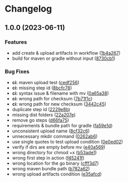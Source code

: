 # Changelog

## 1.0.0 (2023-06-11)


### Features

* add create & upload artifacts in workflow ([1b4a267](https://github.com/lgdd/liferay-build-action/commit/1b4a2676d32402b5134aef273aef692c13c5b2ca))
* build for maven or gradle without input ([8730cb1](https://github.com/lgdd/liferay-build-action/commit/8730cb158194f5a41a90d5d51ab8f22b07dbc9f9))


### Bug Fixes

* **ci:** maven upload test ([cedf256](https://github.com/lgdd/liferay-build-action/commit/cedf256c7dca5c9f621e0c541131be44df97d19e))
* **ci:** missing step id ([8bcfc78](https://github.com/lgdd/liferay-build-action/commit/8bcfc785f27d071478e3f5cf67bd113c27c1a996))
* **ci:** syntax issue & filename with mv ([0a65a38](https://github.com/lgdd/liferay-build-action/commit/0a65a389cfa65cd68c82b98b984befae2e1f584e))
* **ci:** wrong path for checksum ([7b71f1c](https://github.com/lgdd/liferay-build-action/commit/7b71f1cf7fe1bec09b3a5d90cb71dd82edd3d5c4))
* **ci:** wrong path for new checksum ([3442c45](https://github.com/lgdd/liferay-build-action/commit/3442c4564dd0766a621f881c06ffe81b5817fce1))
* duplicate step id ([2229e8b](https://github.com/lgdd/liferay-build-action/commit/2229e8befd51d2141699bdcea4ec87f07e9a383f))
* missing dist folders ([22a207e](https://github.com/lgdd/liferay-build-action/commit/22a207e576b7ca33a38c74c602b6fbe6f8e073f3))
* remove go steps ([d66fa75](https://github.com/lgdd/liferay-build-action/commit/d66fa75182d789100c3f989184e89393e64cd962))
* requirements & bundle path for gradle ([fa59e1d](https://github.com/lgdd/liferay-build-action/commit/fa59e1d1eb500c2b86aa0a74439c76c7ce0e6d97))
* unconsistent upload name ([8cf32c6](https://github.com/lgdd/liferay-build-action/commit/8cf32c669ca58c934dd4d8ddd722ce4f2c23368d))
* unnecessary mkdir command ([0262ab6](https://github.com/lgdd/liferay-build-action/commit/0262ab69fc268996662681be29e3d2358c091cfe))
* use single quotes to test upload condition ([0e0ed02](https://github.com/lgdd/liferay-build-action/commit/0e0ed02fce96218bb10ecacdc13ad9ab7fa11e33))
* verify if dirs are empty before mv ([e40a569](https://github.com/lgdd/liferay-build-action/commit/e40a569ca8c9672ae59262097bcac01def76a40f))
* wrong directory for chmod +x ([b53ade1](https://github.com/lgdd/liferay-build-action/commit/b53ade11b4a780cca11cd94b547fae4ae1105bd4))
* wrong first step in action ([f45241f](https://github.com/lgdd/liferay-build-action/commit/f45241f198b4f5642f1b169329e0410cf8f01b5d))
* wrong location for the go binary ([cfff3d7](https://github.com/lgdd/liferay-build-action/commit/cfff3d7233d3798b69a15f0e55aa04168dd39475))
* wrong maven bundle path ([b782a62](https://github.com/lgdd/liferay-build-action/commit/b782a6222e6835c793be32f13a5b72ff12b5836b))
* wrong upload artifacts condition ([e35afcd](https://github.com/lgdd/liferay-build-action/commit/e35afcdf912d41a5aa65c77e7f91dd209a72937c))

